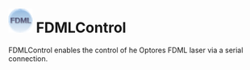 # ![FDMLControl_logo](images/FDMLControl_icon.png) FDMLControl

FDMLControl enables the control of he Optores FDML laser via a serial connection.
